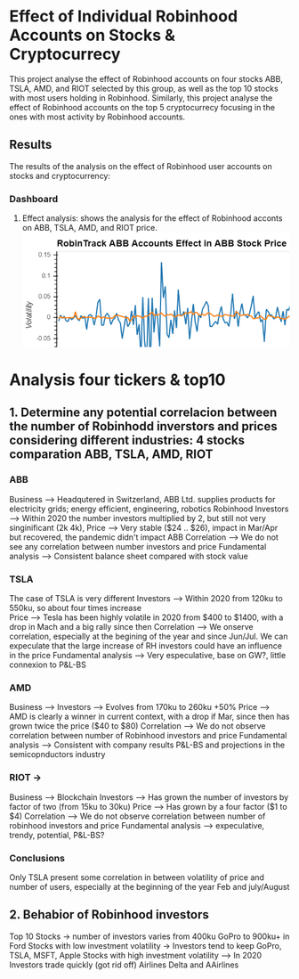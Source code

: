 # Effect of Individual Robinhood Accounts on Stocks & Cryptocurrecy
This project analyse the effect of Robinhood accounts on four stocks ABB, TSLA, AMD, and RIOT selected by this group, as well as the top 10 stocks with most users holding in Robinhood. Similarly, this project analyse the effect of Robinhood accounts on the top 5 cryptocurrecy focusing in the ones with most activity by Robinhood accounts.

## Results
The results of the analysis on the effect of Robinhood user accounts on stocks and cryptocurrency:

### Dashboard
1) Effect analysis: shows the analysis for the effect of Robinhood acconts on ABB, TSLA, AMD, and RIOT price. 
![ABB](./Images/abb_plot.png)




# Analysis four tickers & top10 

## 1. Determine any potential correlacion between the number of Robinhodd inverstors and prices considering different industries: 4 stocks comparation ABB, TSLA, AMD, RIOT  

### ABB 
Business --> Headqutered in Switzerland, ABB Ltd. supplies products for electricity grids; energy efficient, engineering, robotics 
Robinhood Investors --> Within 2020 the number investors multiplied by 2, but still not very singinificant (2k 4k), 
Price --> Very stable ($24 .. $26), impact in Mar/Apr but recovered, the pandemic didn't impact ABB
Correlation --> We do not see any correlation between number investors and price
Fundamental analysis --> Consistent balance sheet compared with stock value 

### TSLA 
The case of TSLA is very different 
Investors --> Within 2020 from 120ku to 550ku, so about four times increase  
Price --> Tesla has been highly volatile in 2020 from $400 to $1400, with a drop in Mach and a big rally since then
Correlation --> We onserve correlation, especially at the begining of the year and since Jun/Jul. We can expeculate that the large increase of RH investors could have an influence in the price 
Fundamental analysis --> Very especulative,  base on GW?, little connexion to P&L-BS

### AMD 
Business --> 
Investors --> Evolves from 170ku to 260ku +50% 
Price --> AMD is clearly a winner in current context, with a drop if Mar, since then has grown twice the price  ($40 to $80)
Correlation --> We do not observe correlation between number of Robinhood investors and price
Fundamental analysis --> Consistent with company results P&L-BS and projections in the semicopnductors industry

### RIOT -> 
Business --> Blockchain 
Investors --> Has grown the number of investors by factor of two  (from 15ku to 30ku) 
Price --> Has grown by a four factor ($1 to $4)
Correlation --> We do not observe correlation between number of robinhood investors and price
Fundamental analysis --> expeculative, trendy, potential, P&L-BS?

### Conclusions  
Only TSLA present some correlation in between volatility of price and number of users, especially at the beginning of the year Feb and july/August

## 2. Behabior of Robinhood investors 
Top 10 Stocks -> number of investors varies from 400ku GoPro to 900ku+ in Ford 
Stocks with low investment volatility -> Investors tend to keep GoPro, TSLA, MSFT, Apple
Stocks with high investment volatility --> In 2020 Investors trade quickly (got rid off) Airlines Delta and AAirlines 

